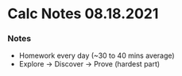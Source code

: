 # Calc Notes 08.18.2021

### Notes
- Homework every day (~30 to 40 mins average)
- Explore -> Discover -> Prove (hardest part)